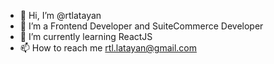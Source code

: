 - 👋 Hi, I’m @rtlatayan
- 👀 I’m a Frontend Developer and SuiteCommerce Developer
- 🌱 I’m currently learning ReactJS
- 📫 How to reach me rtl.latayan@gmail.com

<!---
rtlatayan/rtlatayan is a ✨ special ✨ repository because its `README.md` (this file) appears on your GitHub profile.
You can click the Preview link to take a look at your changes.
--->
